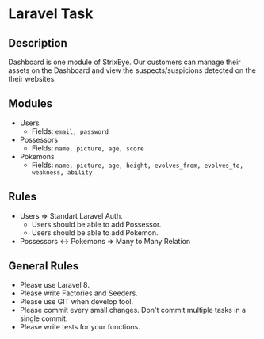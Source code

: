 # Laravel Task

## Description

Dashboard is one module of StrixEye. Our customers can manage their assets on the Dashboard and view the suspects/suspicions detected on the their websites.

## Modules
* Users
  * Fields: `email, password`
* Possessors
  * Fields: `name, picture, age, score`
* Pokemons
  * Fields: `name, picture, age, height, evolves_from, evolves_to, weakness, ability`

## Rules
* Users => Standart Laravel Auth.
  * Users should be able to add Possessor.
  * Users should be able to add Pokemon.
* Possessors <-> Pokemons => Many to Many Relation

## General Rules
* Please use Laravel 8.
* Please write Factories and Seeders.
* Please use GIT when develop tool.
* Please commit every small changes. Don't commit multiple tasks in a single commit.
* Please write tests for your functions.
